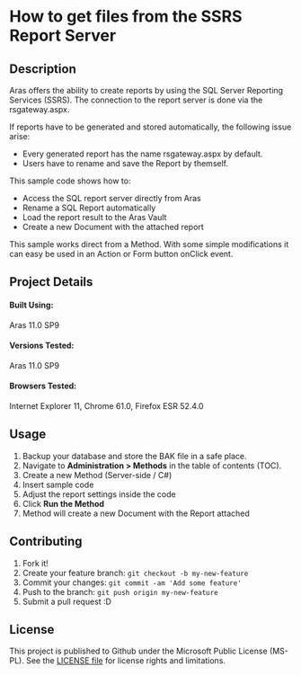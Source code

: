 # How to get files from the SSRS Report Server

## Description

Aras offers the ability to create reports by using the SQL Server Reporting Services (SSRS).
The connection to the report server is done via the rsgateway.aspx.

If reports have to be generated and stored automatically, the following issue arise:
* Every generated report has the name rsgateway.aspx by default. 
* Users have to rename and save the Report by themself.

This sample code shows how to:
* Access the SQL report server directly from Aras
* Rename a SQL Report automatically
* Load the report result to the Aras Vault
* Create a new Document with the attached report

This sample works direct from a Method.
With some simple modifications it can easy be used in an Action or Form button onClick event.

## Project Details

#### Built Using:
Aras 11.0 SP9

#### Versions Tested:
Aras 11.0 SP9

#### Browsers Tested:
Internet Explorer 11, Chrome 61.0, Firefox ESR 52.4.0

## Usage

1. Backup your database and store the BAK file in a safe place.
2. Navigate to **Administration > Methods** in the table of contents (TOC).
3. Create a new Method (Server-side / C#)
4. Insert sample code 
5. Adjust the report settings inside the code
6. Click **Run the Method**
7. Method will create a new Document with the Report attached

## Contributing

1. Fork it!
2. Create your feature branch: `git checkout -b my-new-feature`
3. Commit your changes: `git commit -am 'Add some feature'`
4. Push to the branch: `git push origin my-new-feature`
5. Submit a pull request :D


## License

This project is published to Github under the Microsoft Public License (MS-PL). See the [LICENSE file](./LICENSE.md) for license rights and limitations.
